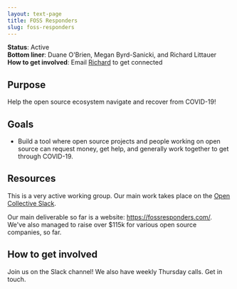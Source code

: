 ```yaml
---
layout: text-page
title: FOSS Responders
slug: foss-responders
---
```


**Status**: Active<br>
**Bottom liner**: Duane O'Brien, Megan Byrd-Sanicki, and Richard Littauer<br>
**How to get involved**: Email [Richard](mailto:richard@maintainer.io) to get connected

## Purpose

Help the open source ecosystem navigate and recover from COVID-19!

## Goals

- Build a tool where open source projects and people working on open source can request money, get help, and generally work together to get through COVID-19.

## Resources

This is a very active working group. Our main work takes place on the [Open Collective Slack](https://slack.opencollective.com/#fossresponders).

Our main deliverable so far is a website: https://fossresponders.com/. We've also managed to raise over $115k for various open source companies, so far.

## How to get involved

Join us on the Slack channel! We also have weekly Thursday calls. Get in touch.
